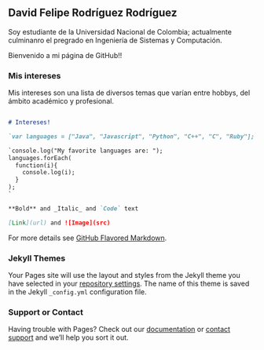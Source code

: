 ## David Felipe Rodríguez Rodríguez

Soy estudiante de la Universidad Nacional de Colombia; actualmente culminanro el pregrado en Ingeniería de Sistemas y Computación.

Bienvenido a mi página de GitHub!!

### Mis intereses
Mis intereses son una lista de diversos temas que varían entre hobbys, del ámbito académico y profesional.

```markdown

# Intereses!

`var languages = ["Java", "Javascript", "Python", "C++", "C", "Ruby"];`

`console.log("My favorite languages are: ");
languages.forEach(
  function(i){
    console.log(i);
  }
);
`

**Bold** and _Italic_ and `Code` text

[Link](url) and ![Image](src)
```

For more details see [GitHub Flavored Markdown](https://guides.github.com/features/mastering-markdown/).

### Jekyll Themes

Your Pages site will use the layout and styles from the Jekyll theme you have selected in your [repository settings](https://github.com/Daferodriguez/daferodriguez.github.io/settings). The name of this theme is saved in the Jekyll `_config.yml` configuration file.

### Support or Contact

Having trouble with Pages? Check out our [documentation](https://help.github.com/categories/github-pages-basics/) or [contact support](https://github.com/contact) and we’ll help you sort it out.
